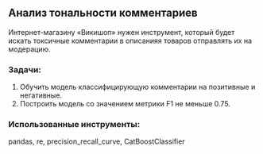 ## Анализ тональности комментариев
Интернет-магазину «Викишоп» нужен инструмент, который будет искать токсичные комментарии в описанияя товаров отправлять их на модерацию.
### Задачи:
1. Обучить модель классифицирующую комментарии на позитивные и негативные.
2. Построить модель со значением метрики F1 не меньше 0.75.

### Использованные инструменты:
pandas, re, precision_recall_curve, CatBoostClassifier
